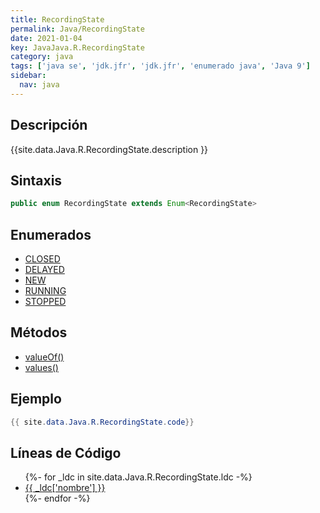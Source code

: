 ```yaml
---
title: RecordingState
permalink: Java/RecordingState
date: 2021-01-04
key: JavaJava.R.RecordingState
category: java
tags: ['java se', 'jdk.jfr', 'jdk.jfr', 'enumerado java', 'Java 9']
sidebar: 
  nav: java
---
```


## Descripción
{{site.data.Java.R.RecordingState.description }}

## Sintaxis
~~~java
public enum RecordingState extends Enum<RecordingState>
~~~

## Enumerados
* [CLOSED](/Java/RecordingState/CLOSED)
* [DELAYED](/Java/RecordingState/DELAYED)
* [NEW](/Java/RecordingState/NEW)
* [RUNNING](/Java/RecordingState/RUNNING)
* [STOPPED](/Java/RecordingState/STOPPED)

## Métodos
* [valueOf()](/Java/RecordingState/valueOf)
* [values()](/Java/RecordingState/values)

## Ejemplo
~~~java
{{ site.data.Java.R.RecordingState.code}}
~~~

## Líneas de Código
<ul>
{%- for _ldc in site.data.Java.R.RecordingState.ldc -%}
   <li>
       <a href="{{_ldc['url'] }}">{{ _ldc['nombre'] }}</a>
   </li>
{%- endfor -%}
</ul>
